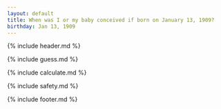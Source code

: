 ```yaml
---
layout: default
title: When was I or my baby conceived if born on January 13, 1909?
birthday: Jan 13, 1909
---
```


{% include header.md %}

{% include guess.md %}

{% include calculate.md %}

{% include safety.md %}

{% include footer.md %}



